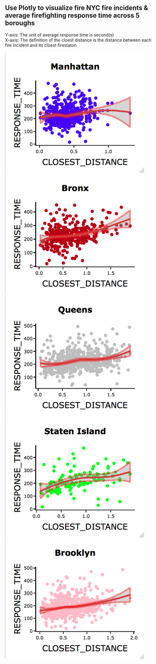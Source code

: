## Use Plotly to visualize fire NYC fire incidents & average firefighting response time across 5 boroughs

Y-axis: The unit of average response time is second(s)    
X-axis: The definition of the cloest distance is the distance between each fire incident and its cloest firestaton

![MH](https://github.com/eddiecylin/data-visualization/blob/master/fire-incidents-new-york/Manhattan.png)
![BX](https://github.com/eddiecylin/data-visualization/blob/master/fire-incidents-new-york/Bronx.png)
![QU](https://github.com/eddiecylin/data-visualization/blob/master/fire-incidents-new-york/Queens.png)
![SI](https://github.com/eddiecylin/data-visualization/blob/master/fire-incidents-new-york/Staten%20Island.png)
![BK](https://github.com/eddiecylin/data-visualization/blob/master/fire-incidents-new-york/Brooklyn.png)

